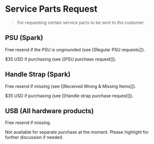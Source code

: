 # Service Parts Request
> For requesting certain service parts to be sent to the customer. 


## PSU (Spark)
Free resend if the PSU is ungrounded (see [[Regular PSU requests]]). 

$35 USD if purchasing (see [[PSU purchase request]]).


## Handle Strap (Spark)
Free resend if missing (see [[Received Wrong & Missing Items]]).

$35 USD if purchasing (see [[Handle strap purchase request]]).

## USB (All hardware products)
Free resend if missing.

Not available for separate purchase at the moment. Please highlight for further discussion if needed.
